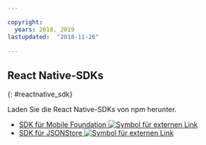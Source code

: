 ```yaml
---

copyright:
  years: 2018, 2019
lastupdated:  "2018-11-26"

---
```


##	React Native-SDKs
{: #reactnative_sdk}

Laden Sie die React Native-SDKs von npm herunter.

* [SDK für Mobile Foundation ![Symbol für externen Link](../../icons/launch-glyph.svg "Symbol für externen Link")](https://www.npmjs.com/package/react-native-ibm-mobilefirst)
* [SDK für JSONStore ![Symbol für externen Link](../../icons/launch-glyph.svg "Symbol für externen Link")](https://www.npmjs.com/package/react-native-mobilefirst-jsonstore)

